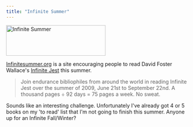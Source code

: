 ```yaml
---
title: "Infinite Summer"
---
```

<p><img src="https://chrisenns.com/wp-content/uploads/2009/06/Picture-41.png" alt="Infinite Summer" title="Infinite Summer" width="270" height="83" class="aligncenter size-full wp-image-1705" /></p>
<p><a href="http://infinitesummer.org/">Infinitesummer.org</a> is a site encouraging people to read David Foster Wallace's <a href="http://www.amazon.ca/gp/product/0316066524?ie=UTF8&tag=farawsoclos0a-20&linkCode=as2&camp=15121&creative=390961&creativeASIN=0316066524">Infinite Jest</a> this summer.</p>
<blockquote><p>Join endurance bibliophiles from around the world in reading Infinite Jest over the summer of 2009, June 21st to September 22nd. A thousand pages ÷ 92 days = 75 pages a week. No sweat.</p></blockquote>
<p>Sounds like an interesting challenge.  Unfortunately I've already got 4 or 5 books on my 'to read' list that I'm not going to finish this summer.  Anyone up for an Infinite Fall/Winter?</p>
